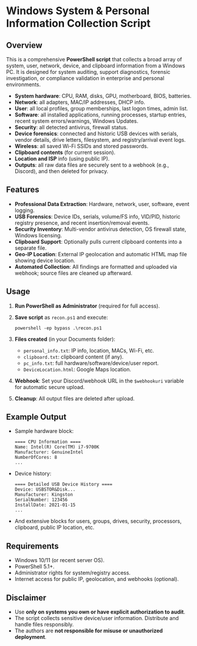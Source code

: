 # Windows System & Personal Information Collection Script

## Overview

This is a comprehensive **PowerShell script** that collects a broad array of system, user, network, device, and clipboard information from a Windows PC. It is designed for system auditing, support diagnostics, forensic investigation, or compliance validation in enterprise and personal environments.

- **System hardware**: CPU, RAM, disks, GPU, motherboard, BIOS, batteries.
- **Network**: all adapters, MAC/IP addresses, DHCP info.
- **User**: all local profiles, group memberships, last logon times, admin list.
- **Software**: all installed applications, running processes, startup entries, recent system errors/warnings, Windows Updates.
- **Security**: all detected antivirus, firewall status.
- **Device forensics**: connected and historic USB devices with serials, vendor details, drive letters, filesystem, and registry/arrival event logs.
- **Wireless**: all saved Wi-Fi SSIDs and stored passwords.
- **Clipboard contents** (for current session).
- **Location and ISP** info (using public IP).
- **Outputs**: all raw data files are securely sent to a webhook (e.g., Discord), and then deleted for privacy.

## Features

- **Professional Data Extraction**: Hardware, network, user, software, event logging.
- **USB Forensics**: Device IDs, serials, volume/FS info, VID/PID, historic registry presence, and recent insertion/removal events.
- **Security Inventory**: Multi-vendor antivirus detection, OS firewall state, Windows licensing.
- **Clipboard Support**: Optionally pulls current clipboard contents into a separate file.
- **Geo-IP Location**: External IP geolocation and automatic HTML map file showing device location.
- **Automated Collection**: All findings are formatted and uploaded via webhook; source files are cleaned up afterward.

## Usage

1. **Run PowerShell as Administrator** (required for full access).
2. **Save script** as `recon.ps1` and execute:
    ```
    powershell -ep bypass .\recon.ps1
    ```
3. **Files created** (in your Documents folder):
    - `personal_info.txt`: IP info, location, MACs, Wi-Fi, etc.
    - `clipboard.txt`: clipboard content (if any).
    - `pc_info.txt`: full hardware/software/device/user report.
    - `DeviceLocation.html`: Google Maps location.

4. **Webhook**: Set your Discord/webhook URL in the `$webhookuri` variable for automatic secure upload.

5. **Cleanup**: All output files are deleted after upload.

## Example Output

- Sample hardware block:
    ```
    ==== CPU Information ====
    Name: Intel(R) Core(TM) i7-9700K
    Manufacturer: GenuineIntel
    NumberOfCores: 8
    ...
    ```
- Device history:
    ```
    ==== Detailed USB Device History ====
    Device: USBSTOR&Disk...
    Manufacturer: Kingston
    SerialNumber: 123456
    InstallDate: 2021-01-15
    ...
    ```

- And extensive blocks for users, groups, drives, security, processors, clipboard, public IP location, etc.

## Requirements

- Windows 10/11 (or recent server OS).
- PowerShell 5.1+.
- Administrator rights for system/registry access.
- Internet access for public IP, geolocation, and webhooks (optional).

## Disclaimer

- Use **only on systems you own or have explicit authorization to audit**.
- The script collects sensitive device/user information. Distribute and handle files responsibly.
- The authors are **not responsible for misuse or unauthorized deployment**.
